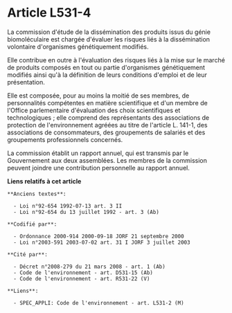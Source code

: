 # Article L531-4

La commission d'étude de la dissémination des produits issus du génie biomoléculaire est chargée d'évaluer les risques liés à
la dissémination volontaire d'organismes génétiquement modifiés.

Elle contribue en outre à l'évaluation des risques liés à la mise sur le marché de produits composés en tout ou partie
d'organismes génétiquement modifiés ainsi qu'à la définition de leurs conditions d'emploi et de leur présentation.

Elle est composée, pour au moins la moitié de ses membres, de personnalités compétentes en matière scientifique et d'un
membre de l'Office parlementaire d'évaluation des choix scientifiques et technologiques ; elle comprend des représentants des
associations de protection de l'environnement agréées au titre de l'article L. 141-1, des associations de consommateurs, des
groupements de salariés et des groupements professionnels concernés.

La commission établit un rapport annuel, qui est transmis par le Gouvernement aux deux assemblées. Les membres de la
commission peuvent joindre une contribution personnelle au rapport annuel.

**Liens relatifs à cet article**

	**Anciens textes**:

	  - Loi n°92-654 1992-07-13 art. 3 II
	  - Loi n°92-654 du 13 juillet 1992 - art. 3 (Ab)

	**Codifié par**:

	  - Ordonnance 2000-914 2000-09-18 JORF 21 septembre 2000
	  - Loi n°2003-591 2003-07-02 art. 31 I JORF 3 juillet 2003

	**Cité par**:

	  - Décret n°2008-279 du 21 mars 2008 - art. 1 (Ab)
	  - Code de l'environnement - art. D531-15 (Ab)
	  - Code de l'environnement - art. R531-22 (V)

	**Liens**:

	  - SPEC_APPLI: Code de l'environnement - art. L531-2 (M)
